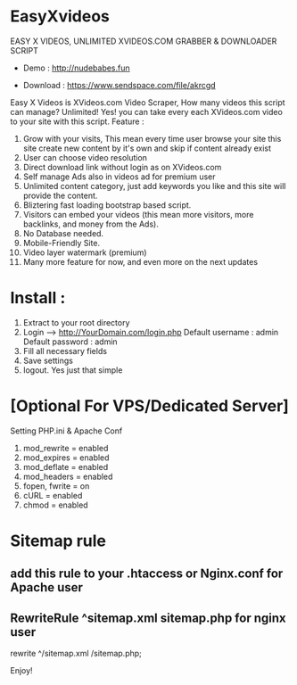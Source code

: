 # EasyXvideos
EASY X VIDEOS, UNLIMITED XVIDEOS.COM GRABBER & DOWNLOADER SCRIPT
 * Demo : http://nudebabes.fun

* Download : https://www.sendspace.com/file/akrcgd
 
Easy X Videos is XVideos.com Video Scraper,
How many videos this script can manage? Unlimited!
Yes! you can take every each XVideos.com video to your site with this script.
Feature :
1. Grow with your visits, This mean every time user browse your site this site create new content by it's own and skip if content already exist
2. User can choose video resolution
3. Direct download link without login as on XVideos.com
4. Self manage Ads also in videos ad for premium user
5. Unlimited content category, just add keywords you like and this site will provide the content.
6. Bliztering fast loading bootstrap based script.
7. Visitors can embed your videos (this mean more visitors, more backlinks, and money from the Ads).
8. No Database needed.
9. Mobile-Friendly Site.
10. Video layer watermark (premium)
11. Many more feature for now, and even more on the next updates
 
Install :
=========
1. Extract to your root directory
2. Login --> http://YourDomain.com/login.php
Default username : admin
Default password : admin
3. Fill all necessary fields
4. Save settings
5. logout.
Yes just that simple
 
[Optional For VPS/Dedicated Server]
===================================
Setting PHP.ini & Apache Conf
 
1. mod_rewrite = enabled
2. mod_expires = enabled
3. mod_deflate = enabled
4. mod_headers = enabled
5. fopen, fwrite = on
6. cURL = enabled
7. chmod = enabled
 
Sitemap rule
=============
add this rule to your .htaccess or Nginx.conf
for Apache user
---------------
RewriteRule ^sitemap.xml sitemap.php
for nginx user
--------------
rewrite ^/sitemap.xml /sitemap.php;
 
 
Enjoy!
